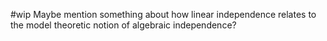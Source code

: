#wip
Maybe mention something about how linear independence relates to the model theoretic notion of algebraic independence?
